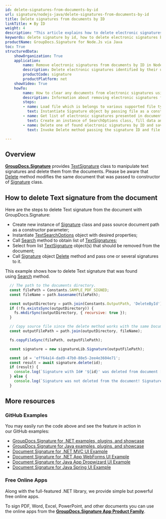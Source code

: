 ```yaml
---
id: delete-signatures-from-documents-by-id
url: signature/nodejs-java/delete-signatures-from-documents-by-id
title: Delete signatures from documents by ID
linkTitle: ✖ By ID
weight: 4
description: "This article explains how to delete electronic signatures by ID with GroupDocs.Signature API."
keywords: delete signature by id, how to delete electronic signatures by ID
productName: GroupDocs.Signature for Node.Js via Java 
toc: True
structuredData:
    showOrganization: True
    application:    
        name: Remove electronic signatures from documents by ID in Node.Js    
        description: Delete electronic signatures identified by their unique ID from documents in convenient way with Node.Js language and GroupDocs.Signature for Node.Js via Java APIs
        productCode: signature
        productPlatform: net 
    showVideo: True
    howTo:
        name: How to clear any documents from electronic signatures using their ID in Node.Js 
        description: Information about removing electronic signatures from documents by their unique ID in Node.Js
        steps:
        - name: Load file which is belongs to various supported file types
          text: Instantiate Signature object by passing file as a constructor parameter. You may provide either file path or file stream. 
        - name: Get list of electronic signatures presented in document 
          text: Create an instance of SearchOptions class, fill data and call Search method of signature to find signatures by ID.
        - name: Delete one of found electronic signatures by ID and save result 
          text: Invoke Delete method passing the signature ID and file path for the signed file. File stream can be used as well.

---
```

## Overview
[**GroupDocs.Signature**](https://products.groupdocs.com/signature/nodejs-java) provides [TextSignature](https://reference.groupdocs.com/signature/nodejs-java/com.groupdocs.signature.domain/textsignature/) class to manipulate text signatures and delete them from the documents.
Please be aware that [Delete](https://reference.groupdocs.com/signature/nodejs-java/com.groupdocs.signature/signature/delete/) method modifies the same document that was passed to constructor of [Signature](https://reference.groupdocs.com/signature/nodejs-java/com.groupdocs.signature/signature) class.
## How to delete Text signature from the document
Here are the steps to delete Text signature from the document with GroupDocs.Signature:

* Create new instance of [Signature](https://reference.groupdocs.com/signature/nodejs-java/com.groupdocs.signature/signature) class and pass source document path as a constructor parameter;
* Instantiate [TextSearchOptions](https://reference.groupdocs.com/signature/nodejs-java/com.groupdocs.signature.options/textsearchoptions/) object with desired properties;
* Call [Search](https://reference.groupdocs.com/signature/nodejs-java/com.groupdocs.signature/signature/#search(com.groupdocs.signature.options.search.SearchOptions)) method to obtain list of [TextSignatures](https://reference.groupdocs.com/signature/nodejs-java/com.groupdocs.signature.domain/textsignature/);
* Select from list [TextSignature](https://reference.groupdocs.com/signature/nodejs-java/com.groupdocs.signature.domain/textsignature/) object(s) that should be removed from the document;
* Call [Signature](https://reference.groupdocs.com/signature/nodejs-java/com.groupdocs.signature/signature) object [Delete](https://reference.groupdocs.com/signature/nodejs-java/com.groupdocs.signature/signature/delete/) method and pass one or several signatures to it.

This example shows how to delete Text signature that was found using [Search](https://reference.groupdocs.com/signature/nodejs-java/com.groupdocs.signature/signature/#search(com.groupdocs.signature.options.search.SearchOptions)) method.

```javascript
  // The path to the documents directory.  
  const filePath = Constants.SAMPLE_PDF_SIGNED; 
  const fileName = path.basename(filePath);

  const outputDirectory = path.join(Constants.OutputPath, 'DeleteById');
  if (!fs.existsSync(outputDirectory)) {
    fs.mkdirSync(outputDirectory, { recursive: true });
  }

  // Copy source file since the delete method works with the same Document
  const outputFilePath = path.join(outputDirectory, fileName);

  fs.copyFileSync(filePath, outputFilePath);

  const signature = new signatureLib.Signature(outputFilePath);

  const id = 'eff64a14-dad9-47b0-88e5-2ee4e3604e71';
  const result = await signature.delete(id);
  if (result) {
    console.log(`Signature with Id# '${id}' was deleted from document ['${fileName}'].`);
  } else {
    console.log(`Signature was not deleted from the document! Signature with id# '${id}' was not found!`);
  }
```


## More resources

### GitHub Examples

You may easily run the code above and see the feature in action in our GitHub examples:

* [GroupDocs.Signature for .NET examples, plugins, and showcase](https://github.com/groupdocs-signature/GroupDocs.Signature-for-.NET)
* [GroupDocs.Signature for Java examples, plugins, and showcase](https://github.com/groupdocs-signature/GroupDocs.Signature-for-Java)
* [Document Signature for .NET MVC UI Example](https://github.com/groupdocs-signature/GroupDocs.Signature-for-.NET-MVC)
* [Document Signature for .NET App WebForms UI Example](https://github.com/groupdocs-signature/GroupDocs.Signature-for-.NET-WebForms)
* [Document Signature for Java App Dropwizard UI Example](https://github.com/groupdocs-signature/GroupDocs.Signature-for-Java-Dropwizard)
* [Document Signature for Java Spring UI Example](https://github.com/groupdocs-signature/GroupDocs.Signature-for-Java-Spring)

### Free Online Apps

Along with the full-featured .NET library, we provide simple but powerful free online apps.

To sign PDF, Word, Excel, PowerPoint, and other documents you can use the online apps from the **[GroupDocs.Signature App Product Family](https://products.groupdocs.app/signature/family)**.